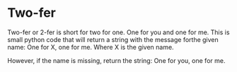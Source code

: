 # Two-fer
Two-fer or 2-fer is short for two for one. One for you and one for me.
This is small python code that will return a string with the message forthe given name:
    One for X, one for me.
Where X is the given name.

However, if the name is missing, return the string:
    One for you, one for me. 
